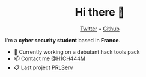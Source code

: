 <h1 align="center">Hi there 👋</h1>

<p align="center">
  <a href="https://twitter.com/H1CH444M">Twitter</a> •
  <a href="https://github.com/H1CH444MREB0RN">Github</a>
</p>

I'm a __cyber security student__ based in __France__. 

* 💼 Currently working on a debutant hack tools pack <br/>
* 📫 Contact me [@H1CH444M](https://twitter.com/H1CH444M) <br/>
* 📋 Last project [PRLServ](https://discord.gg/PRL)
